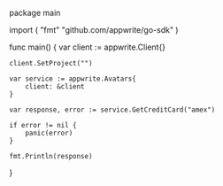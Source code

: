 package main

import (
    "fmt"
    "github.com/appwrite/go-sdk"
)

func main() {
    var client := appwrite.Client{}

    client.SetProject("")

    var service := appwrite.Avatars{
        client: &client
    }

    var response, error := service.GetCreditCard("amex")

    if error != nil {
        panic(error)
    }

    fmt.Println(response)
}